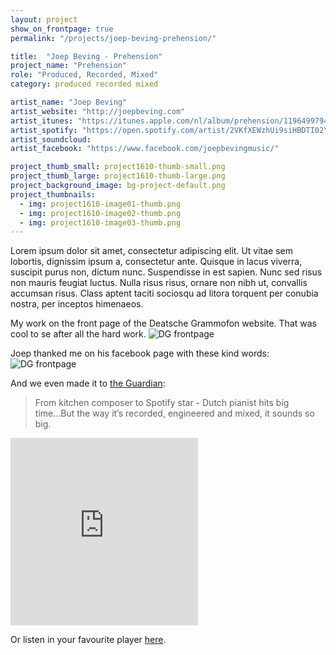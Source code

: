```yaml
---
layout: project
show_on_frontpage: true
permalink: "/projects/joep-beving-prehension/"

title:  "Joep Beving - Prehension"
project_name: "Prehension"
role: "Produced, Recorded, Mixed"
category: produced recorded mixed

artist_name: "Joep Beving"
artist_website: "http://joepbeving.com"
artist_itunes: "https://itunes.apple.com/nl/album/prehension/1196499794?l=en"
artist_spotify: "https://open.spotify.com/artist/2VKfXEWzhUi9siHBDTI02Y"
artist_soundcloud:
artist_facebook: "https://www.facebook.com/joepbevingmusic/"

project_thumb_small: project1610-thumb-small.png
project_thumb_large: project1610-thumb-large.png
project_background_image: bg-project-default.png
project_thumbnails:
  - img: project1610-image01-thumb.png
  - img: project1610-image02-thumb.png
  - img: project1610-image03-thumb.png
---
```


Lorem ipsum dolor sit amet, consectetur adipiscing elit. Ut vitae sem lobortis, dignissim ipsum a, consectetur ante. Quisque in lacus viverra, suscipit purus non, dictum nunc. Suspendisse in est sapien. Nunc sed risus non mauris feugiat luctus. Nulla risus risus, ornare non nibh ut, convallis accumsan risus. Class aptent taciti sociosqu ad litora torquent per conubia nostra, per inceptos himenaeos.

My work on the front page of the Deatsche Grammofon website. That was cool to se after all the hard work.
![DG frontpage](../../img/project1610-promoimage.png)

Joep thanked me on his facebook page with these kind words:
![DG frontpage](../../img/project1610-facebookquote.png)

And we even made it to [the Guardian](https://www.theguardian.com/music/2017/may/13/joep-beving-dutch-pianist-spotify-star-solipsism):

>From kitchen composer to Spotify star - Dutch pianist hits big time...But the way it’s recorded, engineered and mixed, it sounds so big.


<iframe src="https://open.spotify.com/embed/album/4IrmlNwO8aXQlFghPYl01q" width="300" height="300" frameborder="0" allowtransparency="true"></iframe>

Or listen in your favourite player [here](https://dg.lnk.to/beving-prehension).
